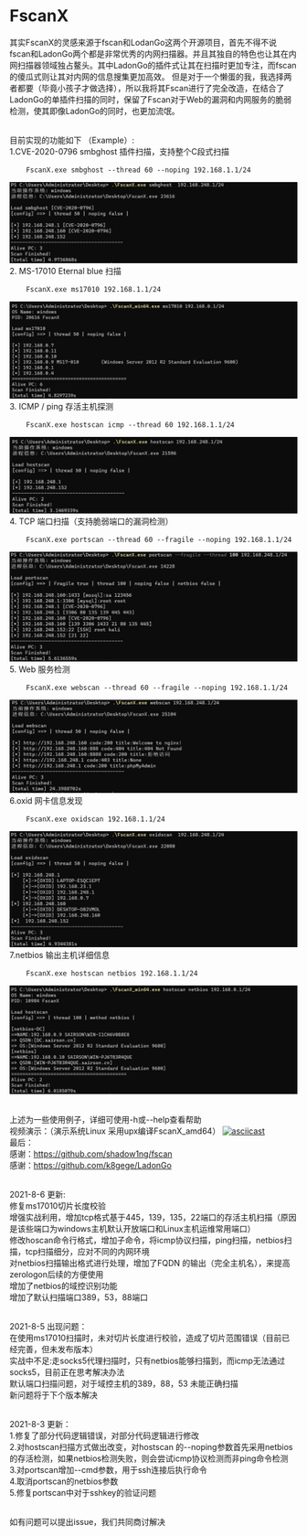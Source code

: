 # FscanX 
其实FscanX的灵感来源于fscan和LodanGo这两个开源项目，首先不得不说fscan和LadonGo两个都是非常优秀的内网扫描器。并且其独自的特色也让其在内网扫描器领域独占鳌头。其中LadonGo的插件式让其在扫描时更加专注，而fscan的傻瓜式则让其对内网的信息搜集更加高效。
但是对于一个懒蛋的我，我选择两者都要（毕竟小孩子才做选择），所以我将其Fscan进行了完全改造，在结合了LadonGo的单插件扫描的同时，保留了Fscan对于Web的漏洞和内网服务的脆弱检测，使其即像LadonGo的同时，也更加流氓。

<br>目前实现的功能如下  （Example）:
<br>1.CVE-2020-0796 smbghost 插件扫描，支持整个C段式扫描
```shell
    FscanX.exe smbghost --thread 60 --noping 192.168.1.1/24
```
![img.png](image/img4.png)
<br>2. MS-17010 Eternal blue 扫描
```shell
    FscanX.exe ms17010 192.168.1.1/24
```
![img.png](image/img6.png)
<br>3. ICMP / ping 存活主机探测
```shell
    FscanX.exe hostscan icmp --thread 60 192.168.1.1/24
```
![img.png](image/img1.png)
<br>4. TCP 端口扫描（支持脆弱端口的漏洞检测）
```shell
    FscanX.exe portscan --thread 60 --fragile --noping 192.168.1.1/24
```
![img.png](image/img3.png)
<br>5. Web 服务检测
```shell 
    FscanX.exe webscan --thread 60 --fragile --noping 192.168.1.1/24
```
![img.png](image/img2.png)
<br>6.oxid 网卡信息发现
```shell
    FscanX.exe oxidscan 192.168.1.1/24
```
![img.png](image/img.png)
<br>7.netbios 输出主机详细信息
```shell
    FscanX.exe hostscan netbios 192.168.1.1/24
```
![img.png](image/img5.png)

<br> 上述为一些使用例子，详细可使用-h或--help查看帮助
<br> 视频演示：（演示系统Linux 采用upx编译FscanX_amd64）
[![asciicast](https://asciinema.org/a/428622.svg)](https://asciinema.org/a/428622)
<br> 最后：
<br> 感谢：https://github.com/shadow1ng/fscan
<br> 感谢：https://github.com/k8gege/LadonGo

<br> 2021-8-6 更新:
<br> 修复ms17010切片长度校验
<br> 增强实战利用，增加tcp格式基于445，139，135，22端口的存活主机扫描（原因是该些端口为windows主机默认开放端口和Linux主机运维常用端口）
<br> 修改hoscan命令行格式，增加子命令，将icmp协议扫描，ping扫描，netbios扫描，tcp扫描细分，应对不同的内网环境
<br> 对netbios扫描输出格式进行处理，增加了FQDN 的输出（完全主机名），来提高zerologon后续的方便使用
<br> 增加了netbios的域控识别功能
<br> 增加了默认扫描端口389，53，88端口

<br> 2021-8-5 出现问题：
<br>在使用ms17010扫描时，未对切片长度进行校验，造成了切片范围错误（目前已经完善，但未发布版本）
<br>实战中不足:走socks5代理扫描时，只有netbios能够扫描到，而icmp无法通过socks5，目前正在思考解决办法
<br>默认端口扫描问题，对于域控主机的389，88，53 未能正确扫描
<br>新问题将于下个版本解决

<br> 2021-8-3 更新：
<br> 1.修复了部分代码逻辑错误，对部分代码逻辑进行修改
<br> 2.对hostscan扫描方式做出改变，对hostscan 的--noping参数首先采用netbios的存活检测，如果netbios检测失败，则会尝试icmp协议检测而非ping命令检测
<br> 3.对portscan增加--cmd参数，用于ssh连接后执行命令
<br> 4.取消portscan的netbios参数
<br> 5.修复portscan中对于sshkey的验证问题

<br> 如有问题可以提出issue，我们共同商讨解决

